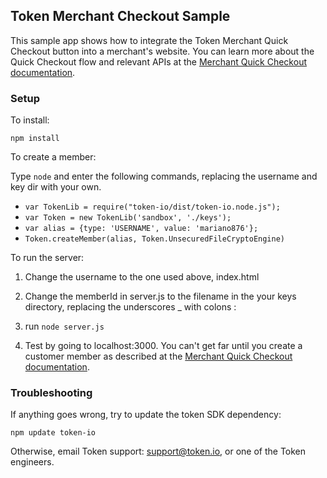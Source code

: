 ## Token Merchant Checkout Sample

This sample app shows how to integrate the Token Merchant Quick Checkout
button into a merchant's website.
You can learn more about the Quick Checkout flow and relevant APIs at the
[Merchant Quick Checkout documentation](http://developer-beta.token.io/merchant-checkout/).

### Setup

To install:

`npm install`

To create a member:

Type `node` and enter the following commands, replacing the username and key dir with your own.

* `var TokenLib = require("token-io/dist/token-io.node.js");`
* `var Token = new TokenLib('sandbox', './keys');`
* `var alias = {type: 'USERNAME', value: 'mariano876'};`
* `Token.createMember(alias, Token.UnsecuredFileCryptoEngine)`

To run the server:

1. Change the username to the one used above, index.html

2. Change the memberId in server.js to the filename in the your keys directory, replacing the underscores _ with colons :

3. run `node server.js`

4. Test by going to localhost:3000.
   You can't get far until you create a customer member as described at the
   [Merchant Quick Checkout documentation](http://developer-beta.token.io/merchant-checkout/).

### Troubleshooting

If anything goes wrong, try to update the token SDK dependency:

`npm update token-io`

Otherwise, email Token support: support@token.io, or one of the Token engineers.

